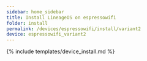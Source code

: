 ```yaml
---
sidebar: home_sidebar
title: Install LineageOS on espressowifi
folder: install
permalink: /devices/espressowifi/install/variant2
device: espressowifi_variant2
---
```

{% include templates/device_install.md %}
